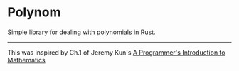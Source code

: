 # Polynom
Simple library for dealing with polynomials in Rust.

---

This was inspired by Ch.1 of Jeremy Kun's [A Programmer's Introduction to Mathematics](https://pimbook.org)
